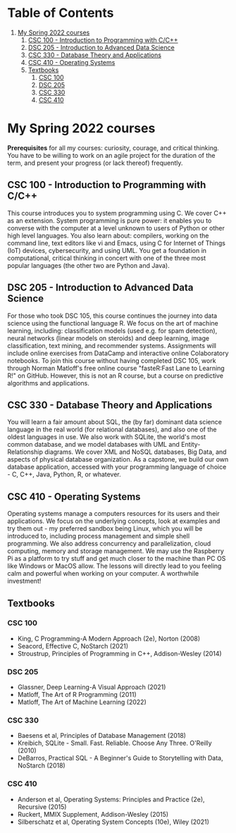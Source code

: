 
# Table of Contents

1.  [My Spring 2022 courses](#org80c5082)
    1.  [CSC 100 - Introduction to Programming with C/C++](#orga926f35)
    2.  [DSC 205 - Introduction to Advanced Data Science](#org61bb6fe)
    3.  [CSC 330 - Database Theory and Applications](#org1870cee)
    4.  [CSC 410 - Operating Systems](#org661c81e)
    5.  [Textbooks](#orge11958d)
        1.  [CSC 100](#org4a64b29)
        2.  [DSC 205](#orga147ef2)
        3.  [CSC 330](#org4435be7)
        4.  [CSC 410](#org3959ae7)


<a id="org80c5082"></a>

# My Spring 2022 courses

**Prerequisites** for all my courses: curiosity, courage, and critical
 thinking. You have to be willing to work on an agile project for
 the duration of the term, and present your progress (or lack
 thereof) frequently.


<a id="orga926f35"></a>

## CSC 100 - Introduction to Programming with C/C++

This course introduces you to system programming using C. We cover
C++ as an extension. System programming is pure power: it enables
you to converse with the computer at a level unknown to users of
Python or other high level languages. You also learn about:
compilers, working on the command line, text editors like vi and
Emacs, using C for Internet of Things (IoT) devices,
cybersecurity, and using UML. You get a foundation in
computational, critical thinking in concert with one of the three
most popular languages (the other two are Python and Java).


<a id="org61bb6fe"></a>

## DSC 205 - Introduction to Advanced Data Science

For those who took DSC 105, this course continues the journey into
data science using the functional language R. We focus on the art
of machine learning, including: classification models (used
e.g. for spam detection), neural networks (linear models on
steroids) and deep learning, image classification, text mining,
and recommender systems. Assignments will include online exercises
from DataCamp and interactive online Colaboratory notebooks. To
join this course without having completed DSC 105, work through
Norman Matloff's free online course "fasteR:Fast Lane to Learning
R!" on GitHub. However, this is not an R course, but a course on
predictive algorithms and applications.


<a id="org1870cee"></a>

## CSC 330 - Database Theory and Applications

You will learn a fair amount about SQL, the (by far) dominant data
science language in the real world (for relational databases), and
also one of the oldest languages in use. We also work with SQLite,
the world's most common database, and we model databases with UML
and Entity-Relationship diagrams. We cover XML and NoSQL
databases, Big Data, and aspects of physical database
organization. As a capstone, we build our own database
application, accessed with your programming language of choice -
C, C++, Java, Python, R, or whatever.


<a id="org661c81e"></a>

## CSC 410 - Operating Systems

Operating systems manage a computers resources for its users and
their applications. We focus on the underlying concepts, look at
examples and try them out - my preferred sandbox being Linux,
which you will be introduced to, including process management and
simple shell programming. We also address concurrency and
parallelization, cloud computing, memory and storage
management. We may use the Raspberry Pi as a platform to try stuff
and get much closer to the machine than PC OS like Windows or
MacOS allow. The lessons will directly lead to you feeling calm
and powerful when working on your computer. A worthwhile
investment!


<a id="orge11958d"></a>

## Textbooks


<a id="org4a64b29"></a>

### CSC 100

-   King, C Programming-A Modern Approach (2e), Norton (2008)
-   Seacord, Effective C, NoStarch (2021)
-   Stroustrup, Principles of Programming in C++, Addison-Wesley (2014)


<a id="orga147ef2"></a>

### DSC 205

-   Glassner, Deep Learning-A Visual Approach (2021)
-   Matloff, The Art of R Programming (2011)
-   Matloff, The Art of Machine Learning (2022)


<a id="org4435be7"></a>

### CSC 330

-   Baesens et al, Principles of Database Management (2018)
-   Kreibich, SQLite - Small. Fast. Reliable. Choose Any
    Three. O'Reilly (2010)
-   DeBarros, Practical SQL - A Beginner's Guide to Storytelling
    with Data, NoStarch (2018)


<a id="org3959ae7"></a>

### CSC 410

-   Anderson et al, Operating Systems: Principles and Practice
    (2e), Recursive (2015)
-   Ruckert, MMIX Supplement, Addison-Wesley (2015)
-   Silberschatz et al, Operating System Concepts (10e), Wiley (2021)

